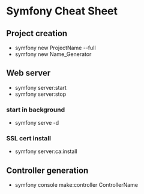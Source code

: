 # Symfony Cheat Sheet

## Project creation
- symfony new ProjectName --full
- symfony new Name_Generator

## Web server
- symfony server:start
- symfony server:stop
### start in background
- symfony serve -d
### SSL cert install
- symfony server:ca:install

## Controller generation
- symfony console make:controller ControllerName
